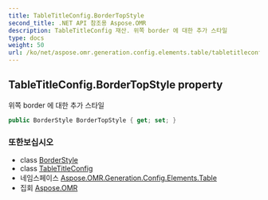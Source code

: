 ```yaml
---
title: TableTitleConfig.BorderTopStyle
second_title: .NET API 참조용 Aspose.OMR
description: TableTitleConfig 재산. 위쪽 border 에 대한 추가 스타일
type: docs
weight: 50
url: /ko/net/aspose.omr.generation.config.elements.table/tabletitleconfig/bordertopstyle/
---
```

## TableTitleConfig.BorderTopStyle property

위쪽 border 에 대한 추가 스타일

```csharp
public BorderStyle BorderTopStyle { get; set; }
```

### 또한보십시오

* class [BorderStyle](../../../aspose.omr.generation.config/borderstyle/)
* class [TableTitleConfig](../)
* 네임스페이스 [Aspose.OMR.Generation.Config.Elements.Table](../../tabletitleconfig/)
* 집회 [Aspose.OMR](../../../)


